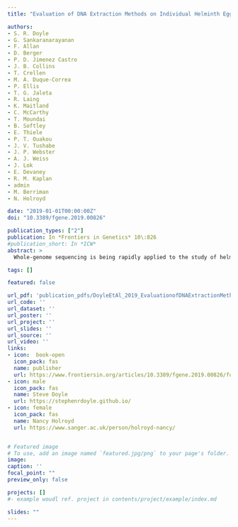 ```yaml
---
title: "Evaluation of DNA Extraction Methods on Individual Helminth Egg and Larval Stages for Whole-Genome Sequencing"

authors:
- S. R. Doyle
- G. Sankaranarayanan
- F. Allan
- D. Berger
- P. D. Jimenez Castro
- J. B. Collins
- T. Crellen
- M. A. Duque-Correa
- P. Ellis
- T. G. Jaleta
- R. Laing
- K. Maitland
- C. McCarthy
- T. Moundai
- B. Softley
- E. Thiele
- P. T. Ouakou
- J. V. Tushabe
- J. P. Webster
- A. J. Weiss
- J. Lok
- E. Devaney
- R. M. Kaplan
- admin
- M. Berriman
- N. Holroyd

date: "2019-01-01T00:00:00Z"
doi: "10.3389/fgene.2019.00826"

publication_types: ["2"]
publication: In *Frontiers in Genetics* 10\:826
#publication_short: In *ICW*
abstract: >
  Whole-genome sequencing is being rapidly applied to the study of helminth genomes, including de novo genome assembly, population genetics, and diagnostic applications. Although late-stage juvenile and adult parasites typically produce sufficient DNA for molecular analyses, these parasitic stages are almost always inaccessible in the live host; immature life stages found in the environment for which samples can be collected non-invasively offer a potential alternative; however, these samples typically yield very low quantities of DNA, can be environmentally resistant, and are susceptible to contamination, often from bacterial or host DNA. Here, we have tested five low-input DNA extraction protocols together with a low-input sequencing library protocol to assess the feasibility of whole-genome sequencing of individual immature helminth samples. These approaches do not use whole-genome amplification, a common but costly approach to increase the yield of low-input samples. We first tested individual parasites from two species spotted onto FTA cards-egg and L1 stages of Haemonchus contortus and miracidia of Schistosoma mansoni-before further testing on an additional five species-Ancylostoma caninum, Ascaridia dissimilis, Dirofilaria immitis, Strongyloides stercoralis, and Trichuris muris-with an optimal protocol. A sixth species-Dracunculus medinensis-was included for comparison. Whole-genome sequencing followed by analyses to determine the proportion of on- and off-target mapping revealed successful sample preparations for six of the eight species tested with variation both between species and between different life stages from some species described. These results demonstrate the feasibility of whole-genome sequencing of individual parasites, and highlight a new avenue toward generating sensitive, specific, and information-rich data for the diagnosis and surveillance of helminths.

tags: []

featured: false

url_pdf: 'publication_pdfs/DoyleEtAl_2019_EvaluationofDNAExtractionMethodsonIndividualHelminthEggandLarvalStagesforWhole-GenomeSequencing_FrontiersInGenetics.pdf'
url_code: ''
url_dataset: ''
url_poster: ''
url_project: ''
url_slides: ''
url_source: ''
url_video: ''
links:
- icon:  book-open
  icon_pack: fas
  name: publisher
  url: https://www.frontiersin.org/articles/10.3389/fgene.2019.00826/full
- icon: male
  icon_pack: fas
  name: Steve Doyle
  url: https://stephenrdoyle.github.io/
- icon: female
  icon_pack: fas
  name: Nancy Holroyd
  url: https://www.sanger.ac.uk/person/holroyd-nancy/


# Featured image
# To use, add an image named `featured.jpg/png` to your page's folder.
image:
caption: ''
focal_point: ""
preview_only: false

projects: []
#- example woudl ref. project in contents/project/example/index.md

slides: ""
---
```

